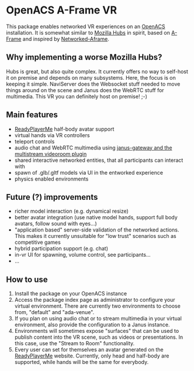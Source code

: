 # OpenACS A-Frame VR

This package enables networked VR experiences on an
[OpenACS](https://openacs.org/) installation. It is somewhat similar
to [Mozilla Hubs](https://hubs.mozilla.com/) in spirit, based on
[A-Frame](https://aframe.io/) and inspired by
[Networked-Aframe](https://github.com/networked-aframe/networked-aframe).

## Why implementing a worse Mozilla Hubs?
Hubs is great, but also quite complex. It currently offers no way to
self-host it on premise and depends on many subsystems.  Here, the
focus is on keeping it simple. NaviServer does the Websocket stuff
needed to move things around on the scene and Janus does the WebRTC
stuff for multimedia. This VR you can definitely host on premise! ;-)

## Main features
* [ReadyPlayerMe](https://vr.readyplayer.me/) half-body avatar support
* virtual hands via VR controllers
* teleport controls
* audio chat and WebRTC multimedia using [janus-gateway and the multistream videoroom plugin](https://janus.conf.meetecho.com/mvideoroomtest.html)
* shared interactive networked entities, that all participants can interact with
* spawn of .glb/.gltf models via UI in the entworked experience
* physics enabled environments

## Future (?) improvements
* richer model interaction (e.g. dynamical resize)
* better avatar integration (use native model hands, support full body avatars, follow sound with eyes...)
* "application based" server-side validation of the networked actions. This makes it currently unsuitable for "low trust" scenarios such as competitive games
* hybrid participation support (e.g. chat)
* in-vr UI for spawning, volume control, see participants...
* ...

## How to use
1. Install the package on your OpenACS instance
2. Access the package index page as administrator to configure your
   virtual environment. There are currently two environments to choose
   from, "default" and "ada-venue".
3. If you plan on using audio chat or to stream multimedia in your
   virtual environment, also provide the configuration to a Janus
   instance.
4. Environments will sometimes expose "surfaces" that can be used to
   publish content into the VR scene, such as videos or
   presentations. In this case, use the "Stream to Room"
   functionality.
5. Every user can set for themselves an avatar generated on the
   [ReadyPlayerMe](https://vr.readyplayer.me/) website. Currently,
   only head and half-body are supported, while hands will be the same
   for everybody.
